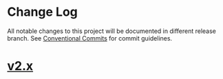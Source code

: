 # Change Log

All notable changes to this project will be documented in different release branch.
See [Conventional Commits](https://conventionalcommits.org) for commit guidelines.

# [v2.x](//github.com/Tencent/Hippy/blob/v2.x/CHANGELOG.md)

